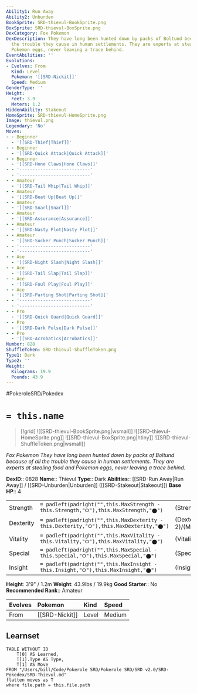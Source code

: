 ```yaml
---
Ability1: Run Away
Ability2: Unburden
BookSprite: SRD-thievul-BookSprite.png
BoxSprite: SRD-thievul-BoxSprite.png
DexCategory: Fox Pokemon
DexDescription: They have long been hunted down by packs of Boltund because of all
  the trouble they cause in human settlements. They are experts at stealing food and
  Pokemon eggs, never leaving a trace behind.
EventAbilities: ''
Evolutions:
- Evolves: From
  Kind: Level
  Pokemon: '[[SRD-Nickit]]'
  Speed: Medium
GenderType: ''
Height:
  Feet: 3.9
  Meters: 1.2
HiddenAbility: Stakeout
HomeSprite: SRD-thievul-HomeSprite.png
Image: thievul.png
Legendary: 'No'
Moves:
- - Beginner
  - '[[SRD-Thief|Thief]]'
- - Beginner
  - '[[SRD-Quick Attack|Quick Attack]]'
- - Beginner
  - '[[SRD-Hone Claws|Hone Claws]]'
- - '---------------------------'
  - '---------------------------'
- - Amateur
  - '[[SRD-Tail Whip|Tail Whip]]'
- - Amateur
  - '[[SRD-Beat Up|Beat Up]]'
- - Amateur
  - '[[SRD-Snarl|Snarl]]'
- - Amateur
  - '[[SRD-Assurance|Assurance]]'
- - Amateur
  - '[[SRD-Nasty Plot|Nasty Plot]]'
- - Amateur
  - '[[SRD-Sucker Punch|Sucker Punch]]'
- - '---------------------------'
  - '---------------------------'
- - Ace
  - '[[SRD-Night Slash|Night Slash]]'
- - Ace
  - '[[SRD-Tail Slap|Tail Slap]]'
- - Ace
  - '[[SRD-Foul Play|Foul Play]]'
- - Ace
  - '[[SRD-Parting Shot|Parting Shot]]'
- - '---------------------------'
  - '---------------------------'
- - Pro
  - '[[SRD-Quick Guard|Quick Guard]]'
- - Pro
  - '[[SRD-Dark Pulse|Dark Pulse]]'
- - Pro
  - '[[SRD-Acrobatics|Acrobatics]]'
Number: 828
ShuffleToken: SRD-thievul-ShuffleToken.png
Type1: Dark
Type2: ''
Weight:
  Kilograms: 19.9
  Pounds: 43.9
---
```


#PokeroleSRD/Pokedex

# `= this.name`

> [!grid]
> ![[SRD-thievul-BookSprite.png|wsmall]]
> ![[SRD-thievul-HomeSprite.png]]
> ![[SRD-thievul-BoxSprite.png|htiny]]
> ![[SRD-thievul-ShuffleToken.png|wsmall]]


*Fox Pokemon*
*They have long been hunted down by packs of Boltund because of all the trouble they cause in human settlements. They are experts at stealing food and Pokemon eggs, never leaving a trace behind.*

**DexID**:: 0828
**Name**:: Thievul
**Type**:: Dark
**Abilities**:: [[SRD-Run Away|Run Away]] / [[SRD-Unburden|Unburden]] ([[SRD-Stakeout|Stakeout]])
**Base HP**:: 4

|           |                                                                                        |                                          |
| --------- | -------------------------------------------------------------------------------------- | ---------------------------------------- |
| Strength  | `= padleft(padright("",this.MaxStrength - this.Strength,"⭘"),this.MaxStrength,"⬤")`    | (Strength::2)/(MaxStrength::4)   |
| Dexterity | `= padleft(padright("",this.MaxDexterity - this.Dexterity,"⭘"),this.MaxDexterity,"⬤")` | (Dexterity:: 2)/(MaxDexterity::5) |
| Vitality  | `= padleft(padright("",this.MaxVitality - this.Vitality,"⭘"),this.MaxVitality,"⬤")`    | (Vitality::2)/(MaxVitality::4)   |
| Special   | `= padleft(padright("",this.MaxSpecial - this.Special,"⭘"),this.MaxSpecial,"⬤")`       | (Special::2)/(MaxSpecial::5)     |
| Insight   | `= padleft(padright("",this.MaxInsight - this.Insight,"⭘"),this.MaxInsight,"⬤")`       | (Insight::2)/(MaxInsight::5)     |

**Height**: 3'9" / 1.2m
**Weight**: 43.9lbs / 19.9kg
**Good Starter**:: No
**Recommended Rank**:: Amateur

| Evolves   | Pokemon        | Kind   | Speed   |
|:----------|:---------------|:-------|:--------|
| From      | [[SRD-Nickit]] | Level  | Medium  |

## Learnset

```dataview
TABLE WITHOUT ID
    T[0] AS Learned,
    T[1].Type AS Type,
    T[1] AS Move
FROM "/Users/bill/Code/Pokerole SRD/Pokerole SRD/SRD v2.0/SRD-Pokedex/SRD-Thievul.md"
flatten moves as T
where file.path = this.file.path
```
